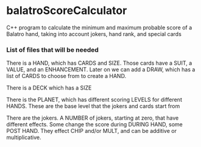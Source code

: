 # balatroScoreCalculator
C++ program to calculate the minimum and maximum probable score of a Balatro hand, taking into account jokers, hand rank, and special cards


### List of files that will be needed

There is a HAND, which has CARDS and SIZE. Those cards have a SUIT, a VALUE, and an ENHANCEMENT. Later on we can add a DRAW, which has a list of CARDS to choose from to create a HAND.

There is a DECK which has a SIZE

There is the PLANET, which has different scoring LEVELS for different HANDS. These are the base level that the jokers and cards start from

There are the jokers. A NUMBER of jokers, starting at zero, that have different effects. Some change the score during DURING HAND, some POST HAND. They effect CHIP and/or MULT, and can be additive or multiplicative. 

